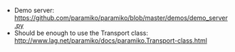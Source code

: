 - Demo server: https://github.com/paramiko/paramiko/blob/master/demos/demo_server.py
- Should be enough to use the Transport class: http://www.lag.net/paramiko/docs/paramiko.Transport-class.html